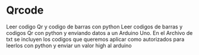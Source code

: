 # Qrcode
Leer codigo Qr y codigo de barras con python
Leer codigos de barras y codigos Qr con python y enviando datos a un Arduino Uno.
En el Archivo de txt se incluyen los codigos que queremos aplicar como autorizados para leerlos con python y enviar un valor high al arduino

